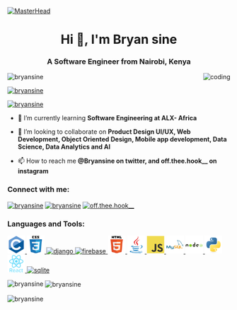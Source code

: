 [![MasterHead](https://1.bp.blogspot.com/-7A4WynwLsMw/XbBpCXG8fHI/AAAAAAAAMt4/uOa1bpLskYgrwGbllhSu2SDj_Mig8SXJQCLcBGAsYHQ/s1600/2000_600px.gif)](https://bryansine.io)
<h1 align="center">Hi 👋, I'm Bryan sine</h1>
<h3 align="center">A Software Engineer from Nairobi, Kenya</h3>
<img align="right" alt="coding" width "400" src="https://gifdb.com/images/high/fast-green-stream-coding-kjuq7exuta2jv16v.gif>

<p align="left"> <img src="https://komarev.com/ghpvc/?username=bryansine&label=Profile%20views&color=0e75b6&style=flat" alt="bryansine" /> </p>

<p align="left"> <a href="https://github.com/ryo-ma/github-profile-trophy"><img src="https://github-profile-trophy.vercel.app/?username=bryansine" alt="bryansine" /></a> </p>

<p align="left"> <a href="https://twitter.com/bryansine" target="blank"><img src="https://img.shields.io/twitter/follow/bryansine?logo=twitter&style=for-the-badge" alt="bryansine" /></a> </p>

- 🌱 I’m currently learning **Software Engineering at ALX- Africa**

- 👯 I’m looking to collaborate on **Product Design UI/UX, Web Development, Object Oriented Design, Mobile app development, Data Science, Data Analytics and AI**

- 📫 How to reach me **@Bryansine on twitter, and off.thee.hook__ on instagram**

<h3 align="left">Connect with me:</h3>
<p align="left">
<a href="https://dev.to/bryansine" target="blank"><img align="center" src="https://raw.githubusercontent.com/rahuldkjain/github-profile-readme-generator/master/src/images/icons/Social/devto.svg" alt="bryansine" height="30" width="40" /></a>
<a href="https://twitter.com/bryansine" target="blank"><img align="center" src="https://raw.githubusercontent.com/rahuldkjain/github-profile-readme-generator/master/src/images/icons/Social/twitter.svg" alt="bryansine" height="30" width="40" /></a>
<a href="https://instagram.com/off.thee.hook__" target="blank"><img align="center" src="https://raw.githubusercontent.com/rahuldkjain/github-profile-readme-generator/master/src/images/icons/Social/instagram.svg" alt="off.thee.hook__" height="30" width="40" /></a>
</p>

<h3 align="left">Languages and Tools:</h3>
<p align="left"> <a href="https://www.cprogramming.com/" target="_blank" rel="noreferrer"> <img src="https://raw.githubusercontent.com/devicons/devicon/master/icons/c/c-original.svg" alt="c" width="40" height="40"/> </a> <a href="https://www.w3schools.com/css/" target="_blank" rel="noreferrer"> <img src="https://raw.githubusercontent.com/devicons/devicon/master/icons/css3/css3-original-wordmark.svg" alt="css3" width="40" height="40"/> </a> <a href="https://www.djangoproject.com/" target="_blank" rel="noreferrer"> <img src="https://cdn.worldvectorlogo.com/logos/django.svg" alt="django" width="40" height="40"/> </a> <a href="https://firebase.google.com/" target="_blank" rel="noreferrer"> <img src="https://www.vectorlogo.zone/logos/firebase/firebase-icon.svg" alt="firebase" width="40" height="40"/> </a> <a href="https://www.w3.org/html/" target="_blank" rel="noreferrer"> <img src="https://raw.githubusercontent.com/devicons/devicon/master/icons/html5/html5-original-wordmark.svg" alt="html5" width="40" height="40"/> </a> <a href="https://www.java.com" target="_blank" rel="noreferrer"> <img src="https://raw.githubusercontent.com/devicons/devicon/master/icons/java/java-original.svg" alt="java" width="40" height="40"/> </a> <a href="https://developer.mozilla.org/en-US/docs/Web/JavaScript" target="_blank" rel="noreferrer"> <img src="https://raw.githubusercontent.com/devicons/devicon/master/icons/javascript/javascript-original.svg" alt="javascript" width="40" height="40"/> </a> <a href="https://www.mysql.com/" target="_blank" rel="noreferrer"> <img src="https://raw.githubusercontent.com/devicons/devicon/master/icons/mysql/mysql-original-wordmark.svg" alt="mysql" width="40" height="40"/> </a> <a href="https://nodejs.org" target="_blank" rel="noreferrer"> <img src="https://raw.githubusercontent.com/devicons/devicon/master/icons/nodejs/nodejs-original-wordmark.svg" alt="nodejs" width="40" height="40"/> </a> <a href="https://www.python.org" target="_blank" rel="noreferrer"> <img src="https://raw.githubusercontent.com/devicons/devicon/master/icons/python/python-original.svg" alt="python" width="40" height="40"/> </a> <a href="https://reactjs.org/" target="_blank" rel="noreferrer"> <img src="https://raw.githubusercontent.com/devicons/devicon/master/icons/react/react-original-wordmark.svg" alt="react" width="40" height="40"/> </a> <a href="https://www.sqlite.org/" target="_blank" rel="noreferrer"> <img src="https://www.vectorlogo.zone/logos/sqlite/sqlite-icon.svg" alt="sqlite" width="40" height="40"/> </a> </p>

<p><img align="left" src="https://github-readme-stats.vercel.app/api/top-langs?username=bryansine&show_icons=true&locale=en&layout=compact" alt="bryansine" /></p>

<p>&nbsp;<img align="center" src="https://github-readme-stats.vercel.app/api?username=bryansine&show_icons=true&locale=en" alt="bryansine" /></p>

<p><img align="center" src="https://github-readme-streak-stats.herokuapp.com/?user=bryansine&" alt="bryansine" /></p>
